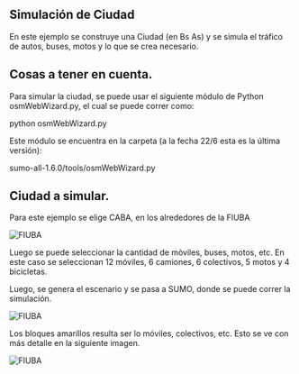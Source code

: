 

## Simulación de Ciudad

En este ejemplo se construye una Ciudad (en Bs As) y se simula el tráfico de autos, buses, motos y lo que se crea necesario.

## Cosas a tener en cuenta.

Para simular la ciudad, se puede usar el siguiente módulo de Python osmWebWizard.py, el cual se puede correr como:

python osmWebWizard.py

Este módulo se encuentra en la carpeta (a la fecha 22/6 esta es la última versión): 

sumo-all-1.6.0/tools/osmWebWizard.py

## Ciudad a simular.

Para este ejemplo se elige CABA, en los alrededores de la FIUBA

![FIUBA](/imgs/Fiuba_1.jpg)

Luego se puede seleccionar la cantidad de mòviles, buses, motos, etc. En este caso se seleccionan 12 móviles, 6 camiones, 6 colectivos, 5 motos y 4 bicicletas. 

Luego, se genera el escenario y se pasa a SUMO, donde se puede correr la simulación.

![FIUBA](/imgs/Fiuba_Sim_1.jpg)

Los bloques amarillos resulta ser lo móviles, colectivos, etc. Esto se ve con más detalle en la siguiente imagen.

![FIUBA](/imgs/Fiuba_Sim_3.jpg)
